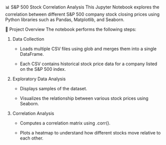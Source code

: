 📊 S&P 500 Stock Correlation Analysis
This Jupyter Notebook explores the correlation between different S&P 500 company stock closing prices using Python libraries such as Pandas, Matplotlib, and Seaborn.

📁 Project Overview
The notebook performs the following steps:

1. Data Collection

    * Loads multiple CSV files using glob and merges them into a single DataFrame.

    * Each CSV contains historical stock price data for a company listed on the S&P 500 index.

2. Exploratory Data Analysis

    *  Displays samples of the dataset.

    *  Visualizes the relationship between various stock prices using Seaborn.

3. Correlation Analysis

    *  Computes a correlation matrix using .corr().

    *  Plots a heatmap to understand how different stocks move relative to each other.
